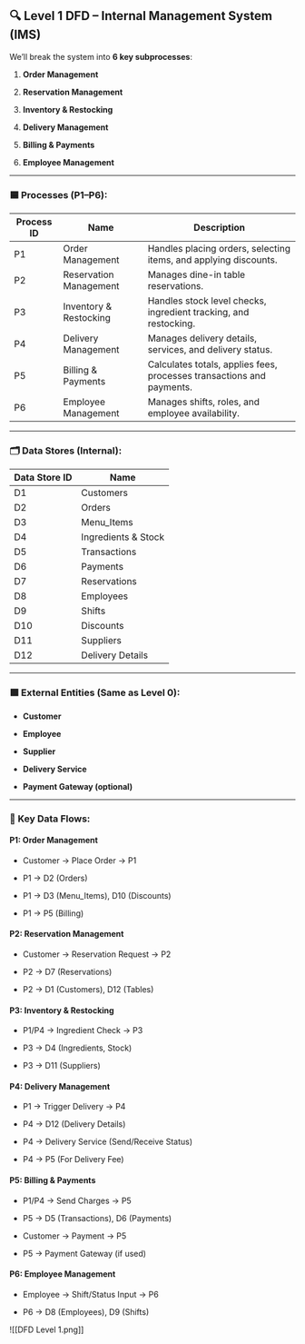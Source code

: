 ## 🔍 **Level 1 DFD – Internal Management System (IMS)**

We’ll break the system into **6 key subprocesses**:

1. **Order Management**
    
2. **Reservation Management**
    
3. **Inventory & Restocking**
    
4. **Delivery Management**
    
5. **Billing & Payments**
    
6. **Employee Management**
    

---

### 🟦 Processes (P1–P6):

|Process ID|Name|Description|
|---|---|---|
|P1|Order Management|Handles placing orders, selecting items, and applying discounts.|
|P2|Reservation Management|Manages dine-in table reservations.|
|P3|Inventory & Restocking|Handles stock level checks, ingredient tracking, and restocking.|
|P4|Delivery Management|Manages delivery details, services, and delivery status.|
|P5|Billing & Payments|Calculates totals, applies fees, processes transactions and payments.|
|P6|Employee Management|Manages shifts, roles, and employee availability.|

---

### 🗂️ Data Stores (Internal):

|Data Store ID|Name|
|---|---|
|D1|Customers|
|D2|Orders|
|D3|Menu_Items|
|D4|Ingredients & Stock|
|D5|Transactions|
|D6|Payments|
|D7|Reservations|
|D8|Employees|
|D9|Shifts|
|D10|Discounts|
|D11|Suppliers|
|D12|Delivery Details|

---

### 🟩 External Entities (Same as Level 0):

- **Customer**
    
- **Employee**
    
- **Supplier**
    
- **Delivery Service**
    
- **Payment Gateway (optional)**
    

---

### 🧩 Key Data Flows:

#### **P1: Order Management**

- Customer → Place Order → P1
    
- P1 → D2 (Orders)
    
- P1 → D3 (Menu_Items), D10 (Discounts)
    
- P1 → P5 (Billing)
    

#### **P2: Reservation Management**

- Customer → Reservation Request → P2
    
- P2 → D7 (Reservations)
    
- P2 → D1 (Customers), D12 (Tables)
    

#### **P3: Inventory & Restocking**

- P1/P4 → Ingredient Check → P3
    
- P3 → D4 (Ingredients, Stock)
    
- P3 → D11 (Suppliers)
    

#### **P4: Delivery Management**

- P1 → Trigger Delivery → P4
    
- P4 → D12 (Delivery Details)
    
- P4 → Delivery Service (Send/Receive Status)
    
- P4 → P5 (For Delivery Fee)
    

#### **P5: Billing & Payments**

- P1/P4 → Send Charges → P5
    
- P5 → D5 (Transactions), D6 (Payments)
    
- Customer → Payment → P5
    
- P5 → Payment Gateway (if used)
    

#### **P6: Employee Management**

- Employee → Shift/Status Input → P6
    
- P6 → D8 (Employees), D9 (Shifts)

![[DFD Level 1.png]]